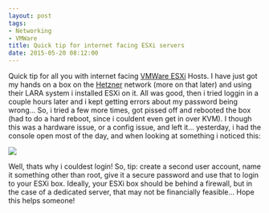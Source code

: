 ```yaml
---
layout: post
tags:
- Networking
- VMWare
title: Quick tip for internet facing ESXi servers
date: 2015-05-20 08:12:00
---
```


Quick tip for all you with internet facing [VMWare ESXi][1] Hosts. I
have just got my hands on a box on the [Hetzner][2] network (more on
that later) and using their LARA system i installed ESXi on it. All was
good, then i tried loggin in a couple hours later and i kept getting
errors about my password being wrong... So, i tried a few more times,
got pissed off and rebooted the box (had to do a hard reboot, since i
couldent even get in over KVM). I though this was a hardware issue, or a
config issue, and left it... yesterday, i had the console open most of
the day, and when looking at something i noticed this:


![](https://www.tiernanotoole.ie/post_images/rsz_20150520-esxi-login-errors.jpg)

Well, thats why i couldest login! So, tip: create a second user account,
name it something other than root, give it a secure password and use
that to login to your ESXi box. Ideally, your ESXi box should be behind
a firewall, but in the case of a dedicated server, that may not be
financially feasible... Hope this helps someone!

[1]:http://www.vmware.com/products/vsphere-hypervisor
[2]:http://www.hetzner.de/en
